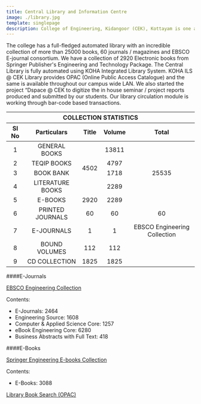 ```yaml
---
title: Central Library and Information Centre
image: ./library.jpg
template: singlepage
description: College of Engineering, Kidangoor (CEK), Kottayam is one among the premier institutions in the state. The college is governed by the Co-operative Academy of Professional Education established by the Government of Kerala. The admissions are based on the rank obtained by the students in the State Entrance examinations and functioning of the college is according to the rules and regulations formulated by the Government of Kerala.
---
```


<div>
<div>
<p>The college has a full-fledged automated library with an incredible collection of more than 25000 books, 60 journals / magazines and EBSCO E-journal consortium. We have a collection of 2920 Electronic books from Springer Publisher's Engineering and Technology Package. The Central Library is fully automated using KOHA Integrated Library System. KOHA ILS @ CEK Library provides OPAC (Online Public Access Catalogue) and the same is available throughout our campus wide LAN. We also started the project “Dspace @ CEK  to digitize the in house seminar / project reports produced and submitted by our students. Our library circulation module is working through bar-code based transactions. <p>
</div>
<div>
<table>
<thead>
<tr>
<th colspan="5">COLLECTION STATISTICS</th>
</tr>
<tr>
<th>Sl No</th>
<th>Particulars</th>
<th>Title</th>
<th>Volume</th>
<th>Total</th>
</tr>
</thead>
<tbody style="text-align:center;">
<tr>
<td>1</td>
<td>GENERAL BOOKS</td>
 <td rowspan="4">4502</td>
<td>13811</td>
<td rowspan="5">25535</td>
</tr>
<tr>
<td>2</td>
<td>TEQIP BOOKS</td>
<td>4797</td>
</tr>
<tr>
<td>3</td>
<td>BOOK BANK</td>
<td>1718</td>
</tr>
<tr>
<td>4</td>
<td>LITERATURE BOOKS</td>
<td>2289</td>
</tr>
<tr>
<td>5</td>
<td>E-BOOKS</td>
<td>2920</td>
<td>2289</td>
</tr>
<tr>
<td>6</td>
<td>PRINTED JOURNALS</td>
<td>60</td>
<td>60</td>
<td>60</td>
</tr>
<tr>
<td>7</td>
<td>E-JOURNALS</td>
<td>1</td>
<td>1</td>
<td>EBSCO Engineering Collection</td>
</tr>
<tr>
<td>8</td>
<td>BOUND VOLUMES</td>
<td>112</td>
<td>112</td>
<td></td>
</tr>
<tr>
<td>9</td>
<td>CD COLLECTION</td>
<td>1825</td>
<td>1825</td>
<td></td>
</tr>
</tbody>
</table>
</div>

####E-Journals

[EBSCO Engineering Collection](https://search.ebscohost.com)    

Contents:
 - E-Journals: 2464
 - Engineering Source: 1608
 - Computer & Applied Science Core: 1257
 - eBook Engineering Core: 6280
 - Business Abstracts with Full Text: 418

####E-Books

[Springer Engineering E-books Collection](https://link.springer.com)

Contents:
  -	E-Books: 3088


[Library Book Search (OPAC)](https://192.168.8.212)
